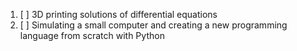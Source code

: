 1. [ ] 3D printing solutions of differential equations
2. [ ] Simulating a small computer and creating a new programming language from scratch with Python